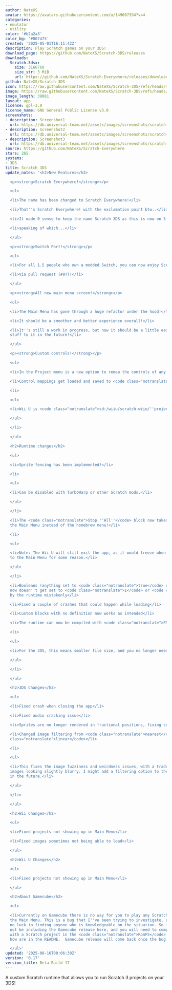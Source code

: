 ```yaml
---
author: NateXS
avatar: https://avatars.githubusercontent.com/u/149607394?v=4
categories:
- emulator
- utility
color: '#b2a2a3'
color_bg: '#807475'
created: '2025-05-01T16:11:42Z'
description: Play Scratch games on your 3DS!
download_page: https://github.com/NateXS/Scratch-3DS/releases
downloads:
  Scratch.3dsx:
    size: 3166760
    size_str: 3 MiB
    url: https://github.com/NateXS/Scratch-Everywhere/releases/download/0.17/Scratch.3dsx
github: NateXS/Scratch-3DS
icon: https://raw.githubusercontent.com/NateXS/Scratch-3DS/refs/heads/main/gfx/icon.png
image: https://raw.githubusercontent.com/NateXS/Scratch-3DS/refs/heads/main/gfx/logo.png
image_length: 39081
layout: app
license: gpl-3.0
license_name: GNU General Public License v3.0
screenshots:
- description: Screenshot1
  url: https://db.universal-team.net/assets/images/screenshots/scratch-3ds/screenshot1.png
- description: Screenshot2
  url: https://db.universal-team.net/assets/images/screenshots/scratch-3ds/screenshot2.png
- description: Screenshot3
  url: https://db.universal-team.net/assets/images/screenshots/scratch-3ds/screenshot3.png
source: https://github.com/NateXS/Scratch-Everywhere
stars: 265
systems:
- 3DS
title: Scratch 3DS
update_notes: '<h2>New Features</h2>

  <p><strong>Scratch Everywhere!</strong></p>

  <ul>

  <li>The name has been changed to Scratch Everywhere!</li>

  <li>That''s Scratch Everywhere! with the exclamation point btw..</li>

  <li>It made 0 sense to keep the name Scratch 3DS as this is now on 5 different platforms...</li>

  <li>speaking of which...</li>

  </ul>

  <p><strong>Switch Port!</strong></p>

  <ul>

  <li>For all 1.5 people who own a modded Switch, you can now enjoy Scratch games!</li>

  <li>Via pull request (#97)!</li>

  </ul>

  <p><strong>All new main menu screen!</strong></p>

  <ul>

  <li>The Main Menu has gone through a huge refactor under the hood!</li>

  <li>It should be a smoother and better experience overall!</li>

  <li>It''s still a work in progress, but now it should be a little easier to add
  stuff to it in the future!</li>

  </ul>

  <p><strong>Custom controls!</strong></p>

  <ul>

  <li>In the Project menu is a new option to remap the controls of any project!</li>

  <li>Control mappings get loaded and saved to <code class="notranslate">scratch-everywhere/''project_name''.json</code></li>

  <li>

  <ul>

  <li>Wii U is <code class="notranslate">sd:/wiiu/scratch-wiiu/''project_name.json''</code></li>

  </ul>

  </li>

  </ul>

  <h2>Runtime changes</h2>

  <ul>

  <li>Sprite fencing has been implemented!</li>

  <li>

  <ul>

  <li>Can be disabled with TurboWarp or other Scratch mods.</li>

  </ul>

  </li>

  <li>The <code class="notranslate">Stop ''All''</code> block now takes you back to
  the Main Menu instead of the homebrew menu!</li>

  <li>

  <ul>

  <li>Note: The Wii U will still exit the app, as it would freeze when going back
  to the Main Menu for some reason.</li>

  </ul>

  </li>

  <li>Booleans (anything set to <code class="notranslate">true</code> or <code class="notranslate">false</code>)
  now doesn''t get set to <code class="notranslate">1</code> or <code class="notranslate">0</code>
  by the runtime mistakenly</li>

  <li>Fixed a couple of crashes that could happen while loading</li>

  <li>Custom blocks with no definition now works as intended</li>

  <li>The runtime can now be compiled with <code class="notranslate">ENABLE_AUDIO=0</code>.</li>

  <li>

  <ul>

  <li>For the 3DS, this means smaller file size, and you no longer need SDL2 to compile.</li>

  </ul>

  </li>

  </ul>

  <h2>3DS Changes</h2>

  <ul>

  <li>Fixed crash when closing the app</li>

  <li>Fixed audio cracking issue</li>

  <li>Sprites are no longer rendered in fractional positions, fixing some image weirdness</li>

  <li>Changed image filtering from <code class="notranslate">nearest</code> to <code
  class="notranslate">linear</code></li>

  <li>

  <ul>

  <li>This fixes the image fuzziness and weirdness issues, with a tradeoff to some
  images looking slightly blurry. I might add a filtering option to the Main Menu
  in the future.</li>

  </ul>

  </li>

  </ul>

  <h2>Wii Changes</h2>

  <ul>

  <li>Fixed projects not showing up in Main Menu</li>

  <li>Fixed images sometimes not being able to load</li>

  </ul>

  <h2>Wii U Changes</h2>

  <ul>

  <li>Fixed projects not showing up in Main Menu</li>

  </ul>

  <h2>About Gamecube</h2>

  <ul>

  <li>Currently on Gamecube there is no way for you to play any Scratch projects using
  the Main Menu. This is a bug that I''ve been trying to investigate, and have had
  no luck in finding anyone who is knowledgeable on the situation. So for now, I will
  not be including the Gamecube release here, and you will need to compile it yourself
  with a Scratch project in the <code class="notranslate">RomFS</code>. Instructions
  how are in the README.  Gamecube release will come back once the bug has been fixed.</li>

  </ul>'
updated: '2025-08-16T00:06:30Z'
version: '0.17'
version_title: Beta Build 17
---
```

A custom Scratch runtime that allows you to run Scratch 3 projects on your 3DS!